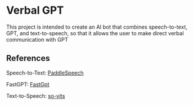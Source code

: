 # Verbal GPT

This project is intended to create an AI bot that combines speech-to-text, GPT, and text-to-speech, so that it allows the user to make direct verbal communication with GPT

## References

Speech-to-Text: [PaddleSpeech](https://github.com/PaddlePaddle/PaddleSpeech)

FastGPT: [FastGpt](https://github.com/labring/FastGPT)

Text-to-Speech: [so-vits](https://github.com/svc-develop-team/so-vits-svc)
